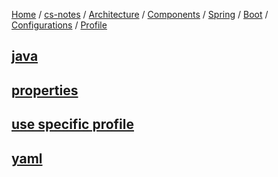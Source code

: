 [Home](https://mengxianbin.github.io) /
[cs-notes](https://mengxianbin.github.io/cs-notes/site) /
[Architecture](https://mengxianbin.github.io/cs-notes/site/Architecture) /
[Components](https://mengxianbin.github.io/cs-notes/site/Architecture/Components) /
[Spring](https://mengxianbin.github.io/cs-notes/site/Architecture/Components/Spring) /
[Boot](https://mengxianbin.github.io/cs-notes/site/Architecture/Components/Spring/Boot) /
[Configurations](https://mengxianbin.github.io/cs-notes/site/Architecture/Components/Spring/Boot/Configurations) /
[Profile](https://mengxianbin.github.io/cs-notes/site/Architecture/Components/Spring/Boot/Configurations/Profile)

## [java](https://mengxianbin.github.io/cs-notes/site/Architecture/Components/Spring/Boot/Configurations/Profile/java)

## [properties](https://mengxianbin.github.io/cs-notes/site/Architecture/Components/Spring/Boot/Configurations/Profile/properties)

## [use specific profile](https://mengxianbin.github.io/cs-notes/site/Architecture/Components/Spring/Boot/Configurations/Profile/use%20specific%20profile)

## [yaml](https://mengxianbin.github.io/cs-notes/site/Architecture/Components/Spring/Boot/Configurations/Profile/yaml)
